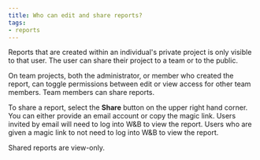 ```yaml
---
title: Who can edit and share reports?
tags:
- reports
---
```

Reports that are created within an individual's private project is only visible to that user. The user can share their project to a team or to the public.

On team projects, both the administrator, or member who created the report, can toggle permissions between edit or view access for other team members. Team members can share reports.

To share a report, select the **Share** button on the upper right hand corner.  You can either provide an email account or copy the magic link. Users invited by email will need to log into W&B to view the report. Users who are given a magic link to not need to log into W&B to view the report.

Shared reports are view-only.
